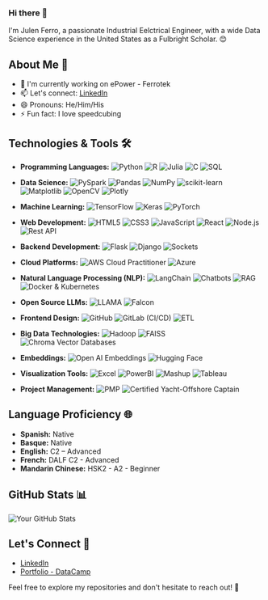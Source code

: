 ### Hi there 👋

I'm Julen Ferro, a passionate Industrial Eelctrical Engineer, with a wide Data Science experience in the United States as a Fulbright Scholar. 😊

## About Me 🌟

- 🚀 I'm currently working on ePower - Ferrotek
- 📫 Let's connect: [LinkedIn](https://www.linkedin.com/in/yourlinkedin)
- 😄 Pronouns: He/Him/His
- ⚡ Fun fact: I love speedcubing

## Technologies & Tools 🛠️
- **Programming Languages:** 
  ![Python](https://img.shields.io/badge/-Python-3776AB?style=flat-square&logo=python&logoColor=white)
  ![R](https://img.shields.io/badge/-R-276DC3?style=flat-square&logo=r&logoColor=white)
  ![Julia](https://img.shields.io/badge/-Julia-9558B2?style=flat-square&logo=julia&logoColor=white)
  ![C](https://img.shields.io/badge/-C-A8B9CC?style=flat-square&logo=c&logoColor=white)
  ![SQL](https://img.shields.io/badge/-SQL-4479A1?style=flat-square&logo=sql&logoColor=white)

- **Data Science:** 
  ![PySpark](https://img.shields.io/badge/-PySpark-E25A1C?style=flat-square&logo=apache-spark&logoColor=white)
  ![Pandas](https://img.shields.io/badge/-Pandas-150458?style=flat-square&logo=pandas&logoColor=white)
  ![NumPy](https://img.shields.io/badge/-NumPy-013243?style=flat-square&logo=numpy&logoColor=white)
  ![scikit-learn](https://img.shields.io/badge/-scikit_learn-F7931E?style=flat-square&logo=scikit-learn&logoColor=white)
  ![Matplotlib](https://img.shields.io/badge/-Matplotlib-11557C?style=flat-square&logo=python&logoColor=white)
  ![OpenCV](https://img.shields.io/badge/-OpenCV-5C3EE8?style=flat-square&logo=opencv&logoColor=white)
  ![Plotly](https://img.shields.io/badge/-Plotly-3F4F75?style=flat-square&logo=plotly&logoColor=white)

- **Machine Learning:** 
  ![TensorFlow](https://img.shields.io/badge/-TensorFlow-FF6F00?style=flat-square&logo=tensorflow&logoColor=white)
  ![Keras](https://img.shields.io/badge/-Keras-D00000?style=flat-square&logo=keras&logoColor=white)
  ![PyTorch](https://img.shields.io/badge/-PyTorch-EE4C2C?style=flat-square&logo=pytorch&logoColor=white)

- **Web Development:** 
  ![HTML5](https://img.shields.io/badge/-HTML5-E34F26?style=flat-square&logo=html5&logoColor=white)
  ![CSS3](https://img.shields.io/badge/-CSS3-1572B6?style=flat-square&logo=css3&logoColor=white)
  ![JavaScript](https://img.shields.io/badge/-JavaScript-F7DF1E?style=flat-square&logo=javascript&logoColor=white)
  ![React](https://img.shields.io/badge/-React-61DAFB?style=flat-square&logo=react&logoColor=white)
  ![Node.js](https://img.shields.io/badge/-Node.js-339933?style=flat-square&logo=node.js&logoColor=white)
  ![Rest API](https://img.shields.io/badge/-Rest_API-767676?style=flat-square)

- **Backend Development:** 
  ![Flask](https://img.shields.io/badge/-Flask-000000?style=flat-square&logo=flask&logoColor=white)
  ![Django](https://img.shields.io/badge/-Django-092E20?style=flat-square&logo=django&logoColor=white)
  ![Sockets](https://img.shields.io/badge/-Sockets-00FFFF?style=flat-square)

- **Cloud Platforms:** 
  ![AWS Cloud Practitioner](https://img.shields.io/badge/-AWS_Cloud_Practitioner-232F3E?style=flat-square&logo=amazon-aws&logoColor=white)
  ![Azure](https://img.shields.io/badge/-Azure-0089D6?style=flat-square&logo=microsoft-azure&logoColor=white)

- **Natural Language Processing (NLP):** 
  ![LangChain](https://img.shields.io/badge/-LangChain-006064?style=flat-square)
  ![Chatbots](https://img.shields.io/badge/-Chatbots-29B6F6?style=flat-square)
  ![RAG](https://img.shields.io/badge/-RAG-1E88E5?style=flat-square)
  ![Docker & Kubernetes](https://img.shields.io/badge/-Docker_&_Kubernetes-2496ED?style=flat-square&logo=docker&logoColor=white&logoWidth=20)

- **Open Source LLMs:** 
  ![LLAMA](https://img.shields.io/badge/-LLAMA-FFD700?style=flat-square)
  ![Falcon](https://img.shields.io/badge/-Falcon-1E90FF?style=flat-square)

- **Frontend Design:** 
  ![GitHub](https://img.shields.io/badge/-GitHub-181717?style=flat-square&logo=github&logoColor=white)
  ![GitLab (CI/CD)](https://img.shields.io/badge/-GitLab_CI_CD-FCA121?style=flat-square&logo=gitlab&logoColor=white)
  ![ETL](https://img.shields.io/badge/-ETL-FFD700?style=flat-square)

- **Big Data Technologies:** 
  ![Hadoop](https://img.shields.io/badge/-Hadoop-FF652F?style=flat-square&logo=apache-hadoop&logoColor=white)
  ![FAISS](https://img.shields.io/badge/-FAISS-006064?style=flat-square)
  ![Chroma Vector Databases](https://img.shields.io/badge/-Chroma_Vector_Databases-311B92?style=flat-square)

- **Embeddings:** 
  ![Open AI Embeddings](https://img.shields.io/badge/-Open_AI_Embeddings-008080?style=flat-square)
  ![Hugging Face](https://img.shields.io/badge/-Hugging_Face-232F3E?style=flat-square)

- **Visualization Tools:** 
  ![Excel](https://img.shields.io/badge/-Excel-217346?style=flat-square&logo=microsoft-excel&logoColor=white)
  ![PowerBI](https://img.shields.io/badge/-PowerBI-F2C811?style=flat-square&logo=power-bi&logoColor=black)
  ![Mashup](https://img.shields.io/badge/-Mashup-4D4D4D?style=flat-square)
  ![Tableau](https://img.shields.io/badge/-Tableau-003366?style=flat-square&logo=tableau&logoColor=white)

- **Project Management:** 
  ![PMP](https://img.shields.io/badge/-PMP-5D5C5C?style=flat-square&logo=pmp&logoColor=white)
  ![Certified Yacht-Offshore Captain](https://img.shields.io/badge/-Certified_Yacht_Offshore_Captain-333333?style=flat-square)

## Language Proficiency 🌐

- **Spanish:** Native
- **Basque:** Native
- **English:** C2 – Advanced
- **French:** DALF C2 - Advanced
- **Mandarin Chinese:** HSK2 - A2 - Beginner
  
## GitHub Stats 📊

![Your GitHub Stats](https://github-readme-stats.vercel.app/api?username=ferriitoo&show_icons=true&theme=radical)

## Let's Connect 🤝

- [LinkedIn](https://www.linkedin.com/in/yourlinkedin)
- [Portfolio - DataCamp](https://www.datacamp.com/portfolio/ferrojulen)


Feel free to explore my repositories and don't hesitate to reach out! 🚀


